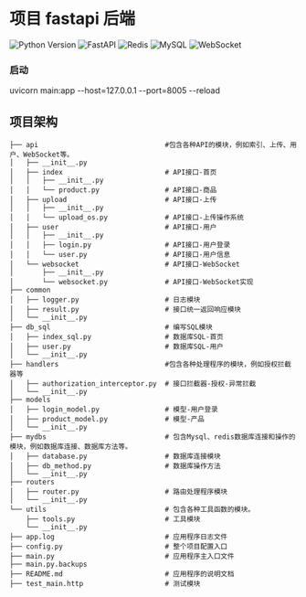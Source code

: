 # 项目 fastapi 后端

![Python Version](https://img.shields.io/badge/Python-3.8.9-blue.svg)
![FastAPI](https://img.shields.io/badge/FastAPI-0.95.1-green)
![Redis](https://img.shields.io/badge/Redis-4.5.5-red)
![MySQL](https://img.shields.io/badge/MySQL-5.7.1-blue)
![WebSocket](https://img.shields.io/badge/WebSocket-8.0-orange)

### 启动
uvicorn main:app --host=127.0.0.1 --port=8005 --reload

## 项目架构
```
├── api                               #包含各种API的模块，例如索引、上传、用户、WebSocket等。
│   ├── __init__.py
│   ├── index                         # API接口-首页
│   │   ├── __init__.py
│   │   └── product.py                # API接口-商品
│   ├── upload                        # API接口-上传
│   │   ├── __init__.py
│   │   └── upload_os.py              # API接口-上传操作系统
│   ├── user                          # API接口-用户
│   │   ├── __init__.py
│   │   ├── login.py                  # API接口-用户登录
│   │   └── user.py                   # API接口-用户信息
│   └── websocket                     # API接口-WebSocket
│       ├── __init__.py
│       └── websocket.py              # API接口-WebSocket实现
├── common
│   ├── logger.py                     # 日志模块
│   ├── result.py                     # 接口统一返回响应模块
│   └── __init__.py
├── db_sql                            # 编写SQL模块
│   ├── index_sql.py                  # 数据库SQL-首页
│   ├── user.py                       # 数据库SQL-用户
│   └── __init__.py
├── handlers                          #包含各种处理程序的模块，例如授权拦截器等
│   ├── authorization_interceptor.py  # 接口拦截器-授权-异常拦截
│   └── __init__.py
├── models
│   ├── login_model.py                # 模型-用户登录
│   ├── product_model.py              # 模型-产品
│   └── __init__.py
├── mydbs                             # 包含Mysql、redis数据库连接和操作的模块，例如数据库连接、数据库方法等。
│   ├── database.py                   # 数据库连接模块
│   ├── db_method.py                  # 数据库操作方法
│   └── __init__.py
├── routers
│   ├── router.py                     # 路由处理程序模块
│   └── __init__.py
└── utils                             # 包含各种工具函数的模块。
    ├── tools.py                      # 工具模块
    └── __init__.py
├── app.log                           # 应用程序日志文件
├── config.py                         # 整个项目配置入口
├── main.py                           # 应用程序主入口文件
├── main.py.backups
├── README.md                         # 应用程序的说明文档
├── test_main.http                    # 测试模块

```
